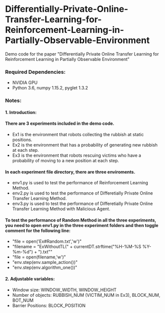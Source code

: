 # Differentially-Private-Online-Transfer-Learning-for-Reinforcement-Learning-in-Partially-Observable-Environment
Demo code for the paper "Differentially Private Online Transfer Learning for Reinforcement Learning in Partially Observable Environment"

### Required Dependencies:
- NVIDIA GPU
- Python 3.6, numpy 1.15.2, pyglet 1.3.2

### Notes:
#### 1. Introduction:
#### There are 3 experiments included in the demo code.
- Ex1 is the environment that robots collecting the rubbish at static positions.
- Ex2 is the environment that has a probability of generating new rubbish at each step.
- Ex3 is the environment that robots rescuing victims who have a probability of moving to a new position at each step.
#### In each experiment file directory, there are three enviroments.
- env1.py is used to test the performance of Reinforcement Learning Method.
- env2.py is used to test the performance of Differetially Private Online Transfer Learning Method.
- env3.py is used to test the performance of Differetially Private Online Transfer Learning Method with Malicious Agent.
#### To test the performance of Random Method in all the three experiments, you need to open env1.py in the three experiment folders and then toggle comment for the following line:
- "file = open('Ex#Random.txt','w')"
- "filename = "ExWithoutTL(" + currentDT.strftime("%H-%M-%S %Y-%m-%d") + ").txt""
- "file = open(filename,'w')"
- "env.step(env.sample_action())"
- "env.step(env.algorithm_one())"
#### 2. Adjustable variables:
- Window size: WINDOW_WIDTH, WINDOW_HEIGHT
- Number of objects: RUBBISH_NUM (VICTIM_NUM in Ex3), BLOCK_NUM, BOT_NUM
- Barrier Positions: BLOCK_POSITION
